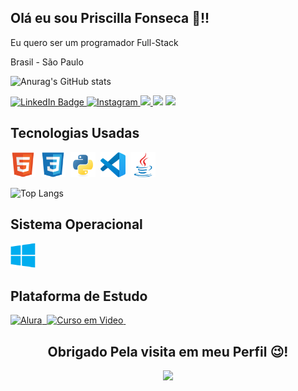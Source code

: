 <h2 >Olá eu sou Priscilla Fonseca 🐢!!</h2>
<p>Eu quero ser um programador Full-Stack </p>
<p>Brasil - São Paulo</p>

![Anurag's GitHub stats](https://github-readme-stats.vercel.app/api?username=Priscilla1109&show_icons=true&theme=dark)

<div id="badges" >
  <a href = "https://www.linkedin.com/in/priscilla-fonseca-888b79171/">
    <img src="https://img.shields.io/badge/LinkedIn-blue?style=for-the-badge&logo=linkedin&logoColor=white" alt="LinkedIn Badge"/>
  </a>
  <a href = "https://www.instagram.com/priscilla_fnsc/">
  <img src="https://img.shields.io/badge/Instagram-E4405F?style=for-the-badge&logo=instagram&logoColor=white" alt="Instagram"/>
  </a>
  <a href = "mailto:pryscyllaalves25@gmail.com"><img src="https://img.shields.io/badge/-Gmail-%23333?style=for-the-badge&logo=gmail&logoColor=white" target="_blank">
  </a>
  <a href="https://discord.gg/QC9jwSF2" target="_blank"><img src="https://img.shields.io/badge/Discord-7289DA?style=for-the-badge&logo=discord&logoColor=white" target="_blank"></a>
  <a href="HTTPS://wa.me/5511987718213" > <img src="https://img.shields.io/badge/WhatsApp-25D366?style=for-the-badge&logo=whatsapp&logoColor=white"> </a>

</div>
<h2>Tecnologias Usadas </h2>
<div>
  <img src="https://github.com/devicons/devicon/blob/master/icons/html5/html5-original.svg" title="HTML5" alt="HTML" width="40" height="40"/>&nbsp;
  <img src="https://github.com/devicons/devicon/blob/master/icons/css3/css3-original.svg" title="Css3" alt="Css3" width="40" height="40"/>&nbsp;
  <img src="https://raw.githubusercontent.com/devicons/devicon/55609aa5bd817ff167afce0d965585c92040787a/icons/python/python-original.svg" title="Python" alt="Python" width="40" height="40"/>&nbsp;
  <img src="https://github.com/devicons/devicon/blob/master/icons/vscode/vscode-original.svg" title="vscode" alt="vscode" width="40" height="40"/>&nbsp;
  <img src="https://raw.githubusercontent.com/devicons/devicon/55609aa5bd817ff167afce0d965585c92040787a/icons/java/java-original.svg" title="Java" alt="Java" width="40" height="40"/>&nbsp;
  
</div>

![Top Langs](https://github-readme-stats.vercel.app/api/top-langs/?username=Priscilla1109&layout=compact&theme=dark)
<h2>Sistema Operacional</h2>
<div>
  <img src="https://github.com/devicons/devicon/blob/master/icons/windows8/windows8-original.svg" title="windows8" alt="windows8" width="40" height="40"/>&nbsp;
</div>
<h2>Plataforma de Estudo</h2>
<div>
<a href="https://www.alura.com.br">
  <img src="https://cursos.alura.com.br/assets/images/logos/logo-alura.svg" alt="Alura" width="40" height="40"/>&nbsp;
</a>
<a href="https://www.cursoemvideo.com">
<img src="https://yt3.ggpht.com/a/AGF-l7_dZK1YbhL-UVXQH8M1L6NEtKKTQCkhXhQ7Aw=s176-c-k-c0x00ffffff-no-rj-mo" alt="Curso em Video" width="40" height="40"/>&nbsp;
</a>
</div>
<h2 align="center">Obrigado Pela visita em meu Perfil 😉!</h2>
<div align="center">
<img src="https://komarev.com/ghpvc/?username=iKennedyDeV&style=for-the-badge&color=brightgreen"/>
</div>


